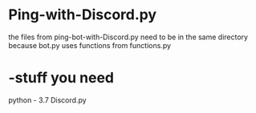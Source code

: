 # Ping-with-Discord.py
the files from ping-bot-with-Discord.py
need to be in the same directory
because bot.py uses functions from functions.py 
# -stuff you need

python - 3.7
Discord.py
